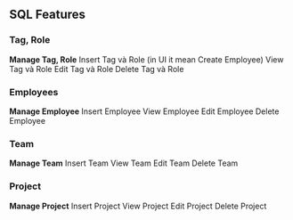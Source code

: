 ## SQL Features

### Tag, Role
**Manage Tag, Role**
Insert Tag và Role (in UI it mean Create Employee)
View Tag và Role
Edit Tag và Role
Delete Tag và Role

### Employees
**Manage Employee**
Insert Employee
View Employee
Edit Employee
Delete Employee

### Team
**Manage Team**
Insert Team
View Team
Edit Team
Delete Team

### Project
**Manage Project**
Insert Project
View Project
Edit Project
Delete Project


